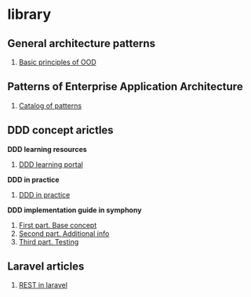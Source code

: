 # library

## General architecture patterns
1. [Basic principles of OOD](http://butunclebob.com/ArticleS.UncleBob.PrinciplesOfOod)

## Patterns of Enterprise Application Architecture
1. [Catalog of patterns](https://martinfowler.com/eaaCatalog/index.html)

## DDD concept arictles

**DDD learning resources**
1. [DDD learning portal](http://dddcommunity.org/learning/)

**DDD in practice**
1. [DDD in practice](https://www.infoq.com/articles/ddd-in-practice)

**DDD implementation guide in symphony**
1. [First part. Base concept](http://williamdurand.fr/2013/08/07/ddd-with-symfony2-folder-structure-and-code-first/)
2. [Second part. Additional info](http://williamdurand.fr/2013/08/20/ddd-with-symfony2-making-things-clear/)
3. [Third part. Testing](http://williamdurand.fr/2013/11/13/ddd-with-symfony2-basic-persistence-and-testing/)

## Laravel articles
1. [REST in laravel](https://www.toptal.com/laravel/restful-laravel-api-tutorial)
